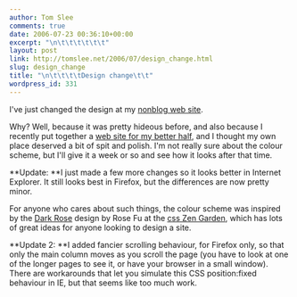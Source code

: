 ```yaml
---
author: Tom Slee
comments: true
date: 2006-07-23 00:36:10+00:00
excerpt: "\n\t\t\t\t\t\t"
layout: post
link: http://tomslee.net/2006/07/design_change.html
slug: design_change
title: "\n\t\t\t\tDesign change\t\t"
wordpress_id: 331
---
```



				

I've just changed the design at my [nonblog web site](http://www.tomslee.net).




Why? Well, because it was pretty hideous before, and also because I recently put together a [web site for my better half](http://www.slsupeene.net), and I thought my own place deserved a bit of spit and polish. I'm not really sure about the colour scheme, but I'll give it a week or so and see how it looks after that time.




**Update: **I just made a few more changes so it looks better in Internet Explorer. It still looks best in Firefox, but the differences are now pretty minor.




For anyone who cares about such things, the colour scheme was inspired by the [Dark Rose](http://www.csszengarden.com/?cssfile=/194/194.css&page=0) design by Rose Fu at the [css Zen Garden](http://www.csszengarden.com), which has lots of great ideas for anyone looking to design a site.




**Update 2: **I added fancier scrolling behaviour, for Firefox only, so that only the main column moves as you scroll the page (you have to look at one of the longer pages to see it, or have your browser in a small window). There are workarounds that let you simulate this CSS position:fixed behaviour in IE, but that seems like too much work.


		

